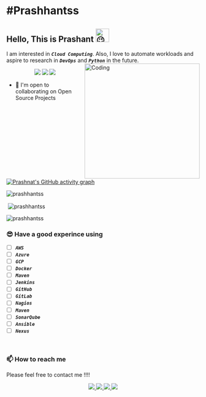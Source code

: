 # #Prashhantss

## Hello, This is Prashant <img src="https://fonts.gstatic.com/s/e/notoemoji/latest/1f609/512.gif" alt="😉" width="35" height="35">

I am interested in ***`Cloud Computing`***. Also, I love to automate workloads and aspire to research in ***`DevOps`*** and ***`Python`*** in the future.
<img align="right" alt="Coding" width="300" src="https://cdn.dribbble.com/users/1162077/screenshots/3848914/programmer.gif">
<p align="center">
  <img src="https://skillicons.dev/icons?i=aws,gcp,azure,jenkins,docker,kubernetes"/>
  <img src="https://skillicons.dev/icons?i=git,ansible,github,githubactions,gitlab,gradle"/>
   <img src="https://skillicons.dev/icons?i=linux,mongodb,postgres,nginx,visualstudio,html"/>
</p>

* 🤝  I'm open to collaborating on Open Source Projects

[![Prashnat's GitHub activity graph](https://activity-graph.herokuapp.com/graph?username=prashhantss&&theme=xcode)](https://github.com/prashhantss)

<p><img align="center" src="https://github-readme-stats.vercel.app/api/top-langs?username=prashhantss&show_icons=true&locale=en&layout=compact&theme=tokyonight" alt="prashhantss" /></p>
<p>&nbsp;<img align="center" src="https://github-readme-stats.vercel.app/api?username=prashhantss&show_icons=true&locale=en&theme=tokyonight" alt="prashhantss" /></p>
<p><img align="center" src="https://github-readme-streak-stats.herokuapp.com/?user=prashhantss&&theme=tokyonight" alt="prashhantss" /></p>


### 😎 Have a good experince using

* [ ] ***`AWS`***
* [ ] ***`Azure`***
* [ ] ***`GCP`***
* [ ] ***`Docker`***
* [ ] ***`Maven`***
* [ ] ***`Jenkins`***
* [ ] ***`GitHub`***
* [ ] ***`GitLab`***
* [ ] ***`Nagios`***
* [ ] ***`Maven`***
* [ ] ***`SonarQube`***
* [ ] ***`Ansible`***
* [ ] ***`Nexus`***

<br />

### 📫 How to reach me

Please feel free to contact me !!!!
<p align="center">
  <a href="https://twitter.com/prashhantss">
    <img src="https://skillicons.dev/icons?i=twitter"/>
  </a>
  <a href="https://www.linkedin.com/in/prashant-patil-563a33166/">
    <img src="https://skillicons.dev/icons?i=linkedin"/>
  </a>
  <a href="mailto:prashhantss@gmail.com">
    <img src="https://img.icons8.com/fluency/48/000000/mail.png"/>
  </a>
  <a href="https://www.instagram.com/prashhantss">
   <img src="https://skillicons.dev/icons?i=instagram" />
  </a>
</p>

